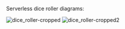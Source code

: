 
Serverless dice roller diagrams:

![dice_roller-cropped](https://user-images.githubusercontent.com/17790042/80401554-d0691c00-88bc-11ea-9e06-22bcf43c5470.jpg)
![dice_roller-cropped2](https://user-images.githubusercontent.com/17790042/80403209-8cc3e180-88bf-11ea-9133-c1bfacba1f66.jpg)
